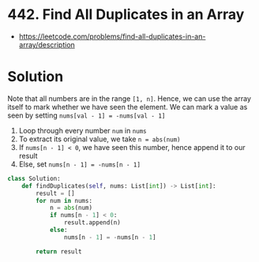 # 442. Find All Duplicates in an Array

- https://leetcode.com/problems/find-all-duplicates-in-an-array/description

# Solution

Note that all numbers are in the range `[1, n]`. Hence, we can use the array itself to mark whether we have seen the element. We can mark a value as seen by setting `nums[val - 1] = -nums[val - 1]`

1. Loop through every number `num` in `nums`
2. To extract its original value, we take `n = abs(num)`
3. If `nums[n - 1] < 0`, we have seen this number, hence append it to our result
4. Else, set `nums[n - 1] = -nums[n - 1]`

```py
class Solution:
    def findDuplicates(self, nums: List[int]) -> List[int]:
        result = []
        for num in nums:
            n = abs(num)
            if nums[n - 1] < 0:
                result.append(n)
            else:
                nums[n - 1] = -nums[n - 1]

        return result
```